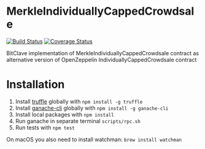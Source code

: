# MerkleIndividuallyCappedCrowdsale

[![Build Status](https://travis-ci.org/bitclave/MerkleIndividuallyCappedCrowdsale.svg?branch=master)](https://travis-ci.org/bitclave/MerkleIndividuallyCappedCrowdsale)
[![Coverage Status](https://coveralls.io/repos/github/bitclave/MerkleIndividuallyCappedCrowdsale/badge.svg)](https://coveralls.io/github/bitclave/MerkleIndividuallyCappedCrowdsale)

BitClave implementation of MerkleIndividuallyCappedCrowdsale contract as alternative version of OpenZeppelin IndividuallyCappedCrowdsale contract

# Installation

1. Install [truffle](http://truffleframework.com) globally with `npm install -g truffle`
2. Install [ganache-cli](https://github.com/trufflesuite/ganache-cli) globally with `npm install -g ganache-cli`
3. Install local packages with `npm install`
4. Run ganache in separate terminal `scripts/rpc.sh`
5. Run tests with `npm test`

On macOS you also need to install watchman: `brew install watchman`
